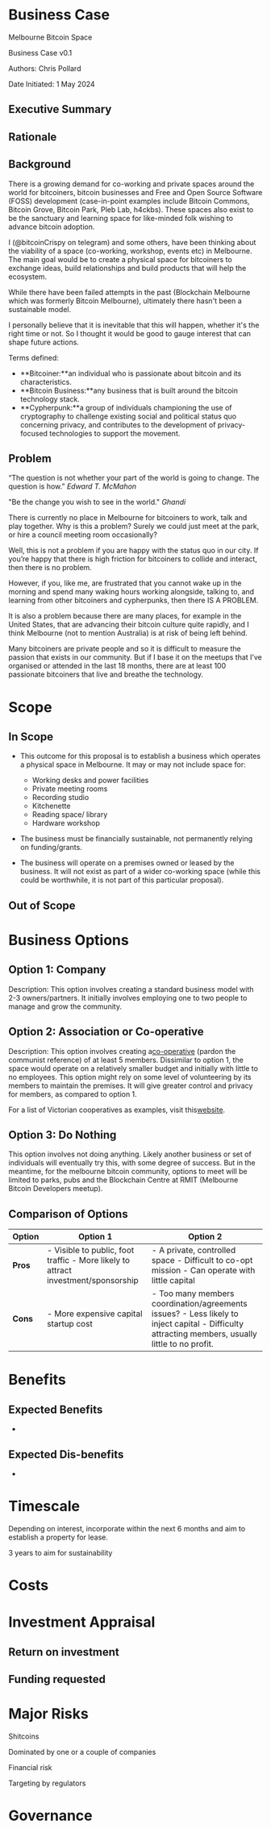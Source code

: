 # Business Case

Melbourne Bitcoin Space

Business Case v0.1

Authors: Chris Pollard

Date Initiated: 1 May 2024


## Executive Summary


## Rationale


## Background

There is a growing demand for co-working and private spaces around the world for bitcoiners, bitcoin businesses and Free and Open Source Software (FOSS) development (case-in-point examples include Bitcoin Commons, Bitcoin Grove, Bitcoin Park, Pleb Lab, h4ckbs). These spaces also exist to be the sanctuary and learning space for like-minded folk wishing to advance bitcoin adoption.

I (@bitcoinCrispy on telegram) and some others, have been thinking about the viability of a space (co-working, workshop, events etc) in Melbourne. The main goal would be to create a physical space for bitcoiners to exchange ideas, build relationships and build products that will help the ecosystem.

While there have been failed attempts in the past (Blockchain Melbourne which was formerly Bitcoin Melbourne), ultimately there hasn't been a sustainable model.

I personally believe that it is inevitable that this will happen, whether it's the right time or not. So I thought it would be good to gauge interest that can shape future actions.

Terms defined:

- **Bitcoiner:**an individual who is passionate about bitcoin and its characteristics.
- **Bitcoin Business:**any business that is built around the bitcoin technology stack.
- **Cypherpunk:**a group of individuals championing the use of cryptography to challenge existing social and political status quo concerning privacy, and contributes to the development of privacy-focused technologies to support the movement.


## Problem

“The question is not whether your part of the world is going to change. The question is how.”
_Edward T. McMahon_

"Be the change you wish to see in the world."
_Ghandi_

There is currently no place in Melbourne for bitcoiners to work, talk and play together. Why is this a problem? Surely we could just meet at the park, or hire a council meeting room occasionally?

Well, this is not a problem if you are happy with the status quo in our city. If you’re happy that there is high friction for bitcoiners to collide and interact, then there is no problem.

However, if you, like me, are frustrated that you cannot wake up in the morning and spend many waking hours working alongside, talking to, and learning from other bitcoiners and cypherpunks, then there IS A PROBLEM.

It is also a problem because there are many places, for example in the United States, that are advancing their bitcoin culture quite rapidly, and I think Melbourne (not to mention Australia) is at risk of being left behind.

Many bitcoiners are private people and so it is difficult to measure the passion that exists in our community. But if I base it on the meetups that I’ve organised or attended in the last 18 months, there are at least 100 passionate bitcoiners that live and breathe the technology.


# Scope


## In Scope

- This outcome for this proposal is to establish a business which operates a physical space in Melbourne. It may or may not include space for:

  - Working desks and power facilities
  - Private meeting rooms
  - Recording studio
  - Kitchenette
  - Reading space/ library
  - Hardware workshop


- The business must be financially sustainable, not permanently relying on funding/grants.
- The business will operate on a premises owned or leased by the business. It will not exist as part of a wider co-working space (while this could be worthwhile, it is not part of this particular proposal).


## Out of Scope


# Business Options


## Option 1: Company

Description: This option involves creating a standard business model with 2-3 owners/partners. It initially involves employing one to two people to manage and grow the community.


## Option 2: Association or Co-operative

Description: This option involves creating a[co-operative](https://business.gov.au/planning/business-structures-and-types/business-structures/co-operative) (pardon the communist reference) of at least 5 members. Dissimilar to option 1, the space would operate on a relatively smaller budget and initially with little to no employees. This option might rely on some level of volunteering by its members to maintain the premises. It will give greater control and privacy for members, as compared to option 1.

For a list of Victorian cooperatives as examples, visit this[website](https://www.coopdevelopment.org.au/viclinks.html#finance).


## Option 3: Do Nothing

This option involves not doing anything. Likely another business or set of individuals will eventually try this, with some degree of success. But in the meantime, for the melbourne bitcoin community, options to meet will be limited to parks, pubs and the Blockchain Centre at RMIT (Melbourne Bitcoin Developers meetup).


## Comparison of Options

| **Option** | **Option 1**                                                                      | **Option 2**                                                                                                                                     |
| ---------- | --------------------------------------------------------------------------------- | ------------------------------------------------------------------------------------------------------------------------------------------------ |
| **Pros**   | - Visible to public, foot traffic - More likely to attract investment/sponsorship | - A private, controlled space - Difficult to co-opt mission - Can operate with little capital                                                    |
| **Cons**   | - More expensive capital startup cost                                             | - Too many members coordination/agreements issues? - Less likely to inject capital - Difficulty attracting members, usually little to no profit. |


# Benefits


## Expected Benefits

-   


## Expected Dis-benefits

-   


# Timescale

Depending on interest, incorporate within the next 6 months and aim to establish a property for lease.

3 years to aim for sustainability


# Costs


# Investment Appraisal


## Return on investment


## Funding requested


# Major Risks

Shitcoins

Dominated by one or a couple of companies

Financial risk

Targeting by regulators


# Governance

  
  
